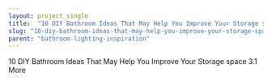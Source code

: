 ```yaml
---
layout: project_single
title:  "10 DIY Bathroom Ideas That May Help You Improve Your Storage space 3.1"
slug: "10-diy-bathroom-ideas-that-may-help-you-improve-your-storage-space-31"
parent: "bathroom-lighting-inspiration"
---
```

10 DIY Bathroom Ideas That May Help You Improve Your Storage space 3.1                                                                                                                                                                                 More